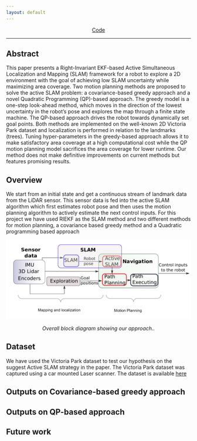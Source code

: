 ```yaml
---
layout: default
---
```


<center>


<a href="https://github.com/zhluk/Active-SLAM-in-the-Wild" class="btn">Code</a>
<!-- <a href="https://arxiv.org/abs/2112.03221" class="btn">Paper</a> -->

</center>

* * *

## Abstract

This paper presents a Right-Invariant EKF-based Active Simultaneous Localization and Mapping (SLAM) framework for a robot to explore a 2D environment with the goal of achieving low SLAM uncertainty while maximizing area coverage. Two motion planning methods are proposed to solve the active SLAM problem: a covariance-based greedy approach and a novel Quadratic Programming (QP)-based approach. The greedy model is a one-step look-ahead method, which moves in the direction of the lowest uncertainty in the robot’s pose and explores the map through a finite state machine. The QP-based approach drives the robot towards dynamically set goal points. Both methods are implemented on the well-known 2D Victoria Park dataset and localization is performed in relation to the landmarks (trees). Tuning hyper-parameters in the greedy-based approach allows it to make satisfactory area coverage at a high computational cost while the QP motion planning model sacrifices the area coverage for lower runtime. Our method does not make definitive improvements on current methods but features promising results.

## Overview
 We start from an initial state and get a continuous stream of landmark data from the LiDAR sensor. This sensor data is fed into the active SLAM algorithm which first estimates robot pose and then uses the motion planning algorithm to actively estimate the next control inputs. For this project we have used RIEKF as the SLAM method and two different methods for motion planning, a covariance based greedy method and a Quadratic programming  based approach
<center>
<img src="assets/images/overall.PNG" alt="Pipeline" width="1000"/>
<p><em>Overall block diagram showing our approach.</span>.</em></p>
</center>

## Dataset
We have used the Victoria Park dataset to test our hypothesis on the suggest Active SLAM strategy in the paper. The Victoria Park dataset was captured using a car mounted Laser scanner. The dataset is available [here](http://www-personal.acfr.usyd.edu.au/nebot/victoria_park.htm)
## Outputs on Covariance-based greedy approach


## Outputs on QP-based approach



## Future work
